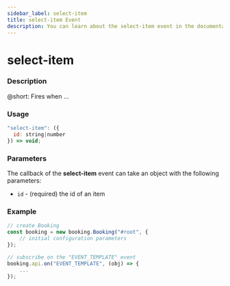 ```yaml
---
sidebar_label: select-item
title: select-item Event
description: You can learn about the select-item event in the documentation of the DHTMLX JavaScript Booking library. Browse developer guides and API reference, try out code examples and live demos, and download a free 30-day evaluation version of DHTMLX Booking.
---
```


# select-item

### Description

@short: Fires when ...

### Usage

~~~jsx {}
"select-item": ({
  id: string|number
}) => void;
~~~

### Parameters

The callback of the **select-item** event can take an object with the following parameters:

- `id` - (required) the id of an item


### Example

~~~jsx {7-9}
// create Booking
const booking = new booking.Booking("#root", {
	// initial configuration parameters
});

// subscribe on the "EVENT_TEMPLATE" event
booking.api.on("EVENT_TEMPLATE", (obj) => {
	...
});
~~~

